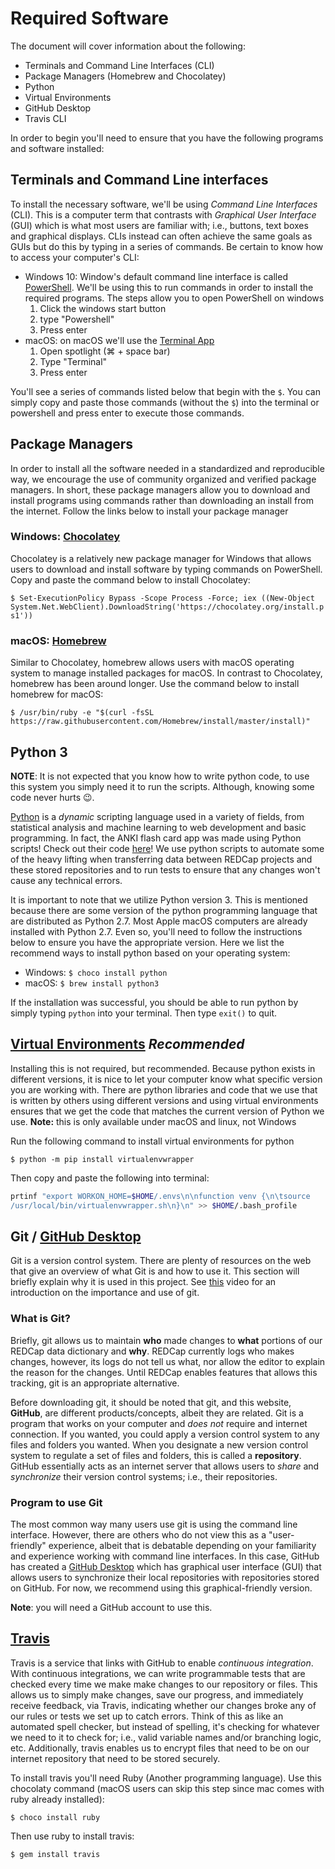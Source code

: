 # Required Software

The document will cover information about the following:

- Terminals and Command Line Interfaces (CLI)
- Package Managers (Homebrew and Chocolatey)
- Python
- Virtual Environments
- GitHub Desktop
- Travis CLI

In order to begin you'll need to ensure that you have the following programs
and software installed:

## Terminals and Command Line interfaces

To install the necessary software, we'll be using *Command Line Interfaces*
(CLI). This is a computer term that contrasts with *Graphical User Interface*
(GUI) which is what most users are familiar with; i.e., buttons, text boxes
and graphical displays. CLIs instead can often achieve the same goals as GUIs
but do this by typing in a series of commands. Be certain to know how to
access your computer's CLI:

- Windows 10: Window's default command line interface is called
  [PowerShell](https://docs.microsoft.com/en-us/windows-server/administration/windows-commands/powershell).
  We'll be using this to run commands in order to install the required
  programs. The steps allow you to open PowerShell on windows
  1. Click the windows start button
  1. type "Powershell"
  1. Press enter
- macOS: on macOS we'll use the [Terminal
  App](https://support.apple.com/guide/terminal/welcome/mac)
  1. Open spotlight (⌘ + space bar)
  1. Type "Terminal"
  1. Press enter

You'll see a series of commands listed below that begin with the `$`. You can
simply copy and paste those commands (without the `$`) into the terminal or
powershell and press enter to execute those commands.

## Package Managers

In order to install all the software needed in a standardized and reproducible
way, we encourage the use of community organized and verified package
managers. In short, these package managers allow you to download and install
programs using commands rather than downloading an install from the internet.
Follow the links below to install your package manager

### Windows: [Chocolatey](https://chocolatey.org)

Chocolatey is a relatively new package manager for Windows that allows users
to download and install software by typing commands on PowerShell. Copy and
paste the command below to install Chocolatey:

`$ Set-ExecutionPolicy Bypass -Scope Process -Force; iex ((New-Object
System.Net.WebClient).DownloadString('https://chocolatey.org/install.ps1'))`

### macOS: [Homebrew](https://brew.sh)

Similar to Chocolatey, homebrew allows users with macOS operating system to
manage installed packages for macOS. In contrast to Chocolatey, homebrew has
been around longer. Use the command below to install homebrew for macOS:

`$ /usr/bin/ruby -e "$(curl -fsSL https://raw.githubusercontent.com/Homebrew/install/master/install)"`

## Python 3

**NOTE**: It is not expected that you know how to write python code, to use
this system you simply need it to run the scripts. Although, knowing some code
never hurts 😉.

[Python](https://www.python.org) is a *dynamic* scripting language used in
a variety of fields, from statistical analysis and machine learning to web
development and basic programming. In fact, the ANKI flash card app was made
using Python scripts! Check out their code
[here](https://github.com/dae/anki)! We use python scripts to automate some of
the heavy lifting when transferring data between REDCap projects and these
stored repositories and to run tests to ensure that any changes won't cause
any technical errors.

It is important to note that we utilize Python version 3. This is mentioned
because there are some version of the python programming language that are
distributed as Python 2.7. Most Apple macOS computers are already installed
with Python 2.7. Even so, you'll need to follow the instructions below to
ensure you have the appropriate version. Here we list the recommend ways to
install python based on your operating system:

- Windows: `$ choco install python`
- macOS: `$ brew install python3`

If the installation was successful, you should be able to run python by simply
typing `python` into your terminal. Then type `exit()` to quit.

## [Virtual Environments](https://virtualenv.pypa.io/en/latest/) *Recommended*

Installing this is not required, but recommended. Because python exists in
different versions, it is nice to let your computer know what specific version
you are working with. There are python libraries and code that we use that is
written by others using different versions and using virtual environments
ensures that we get the code that matches the current version of Python we
use. **Note:** this is only available under macOS and linux, not Windows

Run the following command to install virtual environments for python

`$ python -m pip install virtualenvwrapper`

Then copy and paste the following into terminal:

```bash
prtinf "export WORKON_HOME=$HOME/.envs\n\nfunction venv {\n\tsource
/usr/local/bin/virtualenvwrapper.sh\n}\n" >> $HOME/.bash_profile
```

## Git / [GitHub Desktop](http://www.itrelease.com/wp-content/uploads/2017/11/GUI-vs-CLI.png)

Git is a version control system. There are plenty of resources on the web that
give an overview of what Git is and how to use it. This section will briefly
explain why it is used in this project. See
[this](https://git-scm.com/video/what-is-version-control) video for an
introduction on the importance and use of git.

### What is Git?

Briefly, git allows us to maintain **who** made changes to **what** portions
of our REDCap data dictionary and **why**. REDCap currently logs who makes
changes, however, its logs do not tell us what, nor allow the editor to
explain the reason for the changes. Until REDCap enables features that allows
this tracking, git is an appropriate alternative.

Before downloading git, it should be noted that git, and this website,
**GitHub**, are different products/concepts, albeit they are related. Git is
a program that works on your computer and *does not* require and internet
connection. If you wanted, you could apply a version control system to any
files and folders you wanted. When you designate a new version control system
to regulate a set of files and folders, this is called a **repository**.
GitHub essentially acts as an internet server that allows users to *share* and
*synchronize* their version control systems; i.e., their repositories.

### Program to use Git 

The most common way many users use git is using the command line interface.
However, there are others who do not view this as a "user-friendly"
experience, albeit that is debatable depending on your familiarity and
experience working with command line interfaces. In this case, GitHub has
created a [GitHub Desktop](https://desktop.github.com) which has graphical
user interface (GUI) that allows users to synchronize their local repositories
with repositories stored on GitHub. For now, we recommend using this
graphical-friendly version.

**Note**: you will need a GitHub account to use this.

## [Travis](https://travis-ci.org)

Travis is a service that links with GitHub to enable *continuous
integration*. With continuous integrations, we can write programmable tests
that are checked every time we make make changes to our repository or files.
This allows us to simply make changes, save our progress, and immediately
receive feedback, via Travis, indicating whether our changes broke any of our
rules or tests we set up to catch errors. Think of this as like
an automated spell checker, but instead of spelling, it's checking
for whatever we need to it to check for; i.e., valid variable
names and/or branching logic, etc. Additionally, travis enables us to
encrypt files that need to be on our internet repository that need to be
stored securely. 

To install travis you'll need Ruby (Another programming language). Use this
chocolaty command (macOS users can skip this step since mac comes with ruby
already installed):

`$ choco install ruby`

Then use ruby to install travis:

`$ gem install travis`
